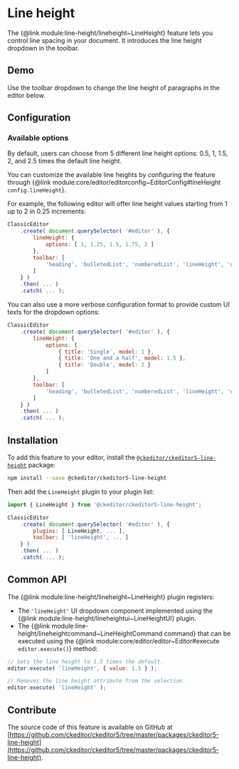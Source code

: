 # Line height

The {@link module:line-height/lineheight~LineHeight} feature lets you control line spacing in your document. It introduces the line height dropdown in the toolbar.

## Demo

Use the toolbar dropdown to change the line height of paragraphs in the editor below.

## Configuration

### Available options

By default, users can choose from 5 different line height options: 0.5, 1, 1.5, 2, and 2.5 times the default line height.

You can customize the available line heights by configuring the feature through {@link module:core/editor/editorconfig~EditorConfig#lineHeight `config.lineHeight`}.

For example, the following editor will offer line height values starting from 1 up to 2 in 0.25 increments:

```js
ClassicEditor
    .create( document.querySelector( '#editor' ), {
        lineHeight: {
            options: [ 1, 1.25, 1.5, 1.75, 2 ]
        },
        toolbar: [
            'heading', 'bulletedList', 'numberedList', 'lineHeight', 'undo', 'redo'
        ]
    } )
    .then( ... )
    .catch( ... );
```

You can also use a more verbose configuration format to provide custom UI texts for the dropdown options:

```js
ClassicEditor
    .create( document.querySelector( '#editor' ), {
        lineHeight: {
            options: [
                { title: 'Single', model: 1 },
                { title: 'One and a half', model: 1.5 },
                { title: 'Double', model: 2 }
            ]
        },
        toolbar: [
            'heading', 'bulletedList', 'numberedList', 'lineHeight', 'undo', 'redo'
        ]
    } )
    .then( ... )
    .catch( ... );
```

## Installation

To add this feature to your editor, install the [`@ckeditor/ckeditor5-line-height`](https://www.npmjs.com/package/@ckeditor/ckeditor5-line-height) package:

```bash
npm install --save @ckeditor/ckeditor5-line-height
```

Then add the `LineHeight` plugin to your plugin list:

```js
import { LineHeight } from '@ckeditor/ckeditor5-line-height';

ClassicEditor
    .create( document.querySelector( '#editor' ), {
        plugins: [ LineHeight, ... ],
        toolbar: [ 'lineHeight', ... ]
    } )
    .then( ... )
    .catch( ... );
```

## Common API

The {@link module:line-height/lineheight~LineHeight} plugin registers:

* The `'lineHeight'` UI dropdown component implemented using the {@link module:line-height/lineheightui~LineHeightUI} plugin.
* The {@link module:line-height/lineheightcommand~LineHeightCommand command} that can be executed using the {@link module:core/editor/editor~Editor#execute `editor.execute()`} method:

```js
// Sets the line height to 1.5 times the default.
editor.execute( 'lineHeight', { value: 1.5 } );

// Removes the line height attribute from the selection.
editor.execute( 'lineHeight' );
```

## Contribute

The source code of this feature is available on GitHub at [https://github.com/ckeditor/ckeditor5/tree/master/packages/ckeditor5-line-height](https://github.com/ckeditor/ckeditor5/tree/master/packages/ckeditor5-line-height).
